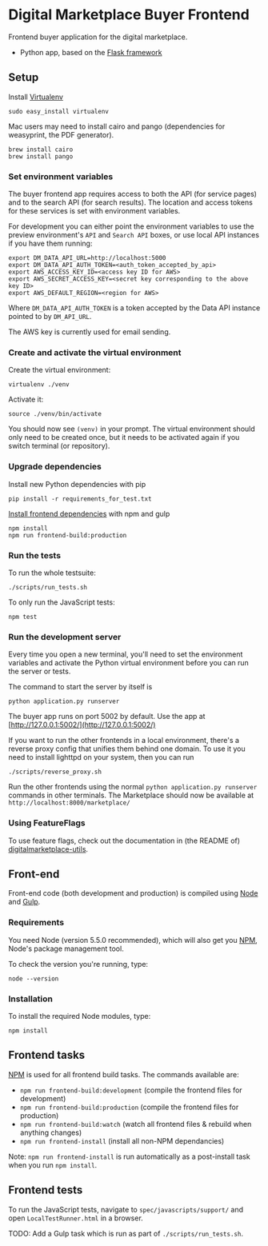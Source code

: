# Digital Marketplace Buyer Frontend

Frontend buyer application for the digital marketplace.

- Python app, based on the [Flask framework](http://flask.pocoo.org/)

## Setup

Install [Virtualenv](https://virtualenv.pypa.io/en/latest/)

```
sudo easy_install virtualenv
```

Mac users may need to install cairo and pango (dependencies for weasyprint, the PDF generator).
```
brew install cairo
brew install pango
```

### Set environment variables

The buyer frontend app requires access to both the API (for service pages) and
to the search API (for search results). The location and access tokens for 
these services is set with environment variables.


For development you can either point the environment variables to use the 
preview environment's `API` and `Search API` boxes, or use local API instances if 
you have them running:

```
export DM_DATA_API_URL=http://localhost:5000
export DM_DATA_API_AUTH_TOKEN=<auth_token_accepted_by_api>
export AWS_ACCESS_KEY_ID=<access key ID for AWS>
export AWS_SECRET_ACCESS_KEY=<secret key corresponding to the above key ID>
export AWS_DEFAULT_REGION=<region for AWS>
```

Where `DM_DATA_API_AUTH_TOKEN` is a token accepted by the Data API 
instance pointed to by `DM_API_URL`.

The AWS key is currently used for email sending.

### Create and activate the virtual environment

Create the virtual environment:

```
virtualenv ./venv
```

Activate it:
```
source ./venv/bin/activate
```

You should now see `(venv)` in your prompt.  The virtual environment should only need to be created once, but it needs
to be activated again if you switch terminal (or repository).

### Upgrade dependencies

Install new Python dependencies with pip

```pip install -r requirements_for_test.txt```

[Install frontend dependencies](https://github.com/alphagov/digitalmarketplace-buyer-frontend#front-end) with npm and gulp

```
npm install
npm run frontend-build:production
```

### Run the tests

To run the whole testsuite:

```
./scripts/run_tests.sh
```

To only run the JavaScript tests:

```
npm test
```

### Run the development server

Every time you open a new terminal, you'll need to set the environment variables and activate the Python virtual
environment before you can run the server or tests.

The command to start the server by itself is
```
python application.py runserver
```

The buyer app runs on port 5002 by default. Use the app at [http://127.0.0.1:5002/](http://127.0.0.1:5002/)

If you want to run the other frontends in a local environment, there's a reverse proxy config that unifies them behind one domain.
To use it you need to install lighttpd on your system, then you can run

```
./scripts/reverse_proxy.sh
```

Run the other frontends using the normal `python application.py runserver` commands in other terminals.
The Marketplace should now be available at `http://localhost:8000/marketplace/`

### Using FeatureFlags

To use feature flags, check out the documentation in (the README of)
[digitalmarketplace-utils](https://github.com/alphagov/digitalmarketplace-utils#using-featureflags).

## Front-end

Front-end code (both development and production) is compiled using [Node](http://nodejs.org/) and [Gulp](http://gulpjs.com/).

### Requirements

You need Node (version 5.5.0 recommended), which will also get you [NPM](npmjs.org), Node's package management tool. 

To check the version you're running, type:

```
node --version
```

### Installation

To install the required Node modules, type:

```
npm install
```

## Frontend tasks

[NPM](https://www.npmjs.org/) is used for all frontend build tasks. The commands available are:

- `npm run frontend-build:development` (compile the frontend files for development)
- `npm run frontend-build:production` (compile the frontend files for production)
- `npm run frontend-build:watch` (watch all frontend files & rebuild when anything changes)
- `npm run frontend-install` (install all non-NPM dependancies)

Note: `npm run frontend-install` is run automatically as a post-install task when you run `npm install`.

## Frontend tests

To run the JavaScript tests, navigate to `spec/javascripts/support/` and open `LocalTestRunner.html` in a browser.

TODO: Add a Gulp task which is run as part of `./scripts/run_tests.sh`.
